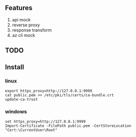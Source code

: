 ## Features  
1. api mock
2. reverse proxy
3. response transform
4. az cli mock

## TODO


## Install

### linux 
````
export https_proxy=http://127.0.0.1:9999
cat public.pem >> /etc/pki/tls/certs/ca-bundle.crt
update-ca-trust
````

### windows
```
set https_proxy=http://127.0.0.1:9999
Import-Certificate -FilePath public.pem -CertStoreLocation "Cert:\CurrentUser\Root"
```